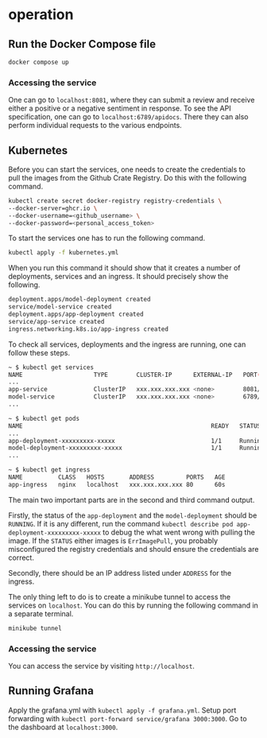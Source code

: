 # operation

## Run the Docker Compose file

```bash
docker compose up
```

### Accessing the service

One can go to `localhost:8081`, where they can submit a review and receive either a positive or a negative sentiment in response. To see the API specification, one can go to `localhost:6789/apidocs`. There they can also perform individual requests to the various endpoints.

## Kubernetes

Before you can start the services, one needs to create the credentials to pull the images from the Github Crate Registry. Do this with the following command.

```bash
kubectl create secret docker-registry registry-credentials \
--docker-server=ghcr.io \
--docker-username=<github_username> \
--docker-password=<personal_access_token>
```

To start the services one has to run the following command.

```bash
kubectl apply -f kubernetes.yml
```

When you run this command it should show that it creates a number of deployments, services and an ingress. It should precisely show the following.

```bash
deployment.apps/model-deployment created
service/model-service created
deployment.apps/app-deployment created
service/app-service created
ingress.networking.k8s.io/app-ingress created
```

To check all services, deployments and the ingress are running, one can follow these steps.

```bash
~ $ kubectl get services
NAME                    TYPE        CLUSTER-IP      EXTERNAL-IP   PORT(S)                      AGE
...
app-service             ClusterIP   xxx.xxx.xxx.xxx <none>        8081/TCP                     60s
model-service           ClusterIP   xxx.xxx.xxx.xxx <none>        6789/TCP                     60s
...

~ $ kubectl get pods
NAME                                                     READY   STATUS             RESTARTS          AGE
...
app-deployment-xxxxxxxxx-xxxxx                           1/1     Running            0                 60s
model-deployment-xxxxxxxxx-xxxxx                         1/1     Running            0                 60s
...

~ $ kubectl get ingress
NAME          CLASS   HOSTS       ADDRESS         PORTS   AGE
app-ingress   nginx   localhost   xxx.xxx.xxx.xxx 80      60s
```

The main two important parts are in the second and third command output.

Firstly, the status of the `app-deployment` and the `model-deployment` should be `RUNNING`. If it is any different, run the command `kubectl describe pod app-deployment-xxxxxxxxx-xxxxx` to debug the what went wrong with pulling the image. If the `STATUS` either images is `ErrImagePull`, you probably misconfigured the registry credentials and should ensure the credentials are correct.

Secondly, there should be an IP address listed under `ADDRESS` for the ingress.

The only thing left to do is to create a minikube tunnel to access the services on `localhost`. You can do this by running the following command in a separate terminal.

```bash
minikube tunnel
```

### Accessing the service

You can access the service by visiting `http://localhost`.

## Running Grafana
Apply the grafana.yml with `kubectl apply -f grafana.yml`. Setup port forwarding with `kubectl port-forward service/grafana 3000:3000`. Go to the dashboard at `localhost:3000`.